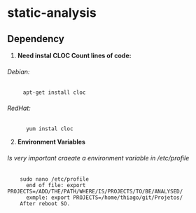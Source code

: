# static-analysis   

## Dependency
  1. **Need instal CLOC Count lines of code:**   
###### Debian:   
         apt-get install cloc   
######  RedHat:  
          yum instal cloc  
    
  2. **Environment Variables** 
###### Is very important craeate a environment variable in /etc/profile   
        sudo nano /etc/profile   
          end of file: export PROJECTS=/ADD/THE/PATH/WHERE/IS/PROJECTS/TO/BE/ANALYSED/   
          exmple: export PROJECTS=/home/thiago/git/Projetos/  
        After reboot SO.
  
